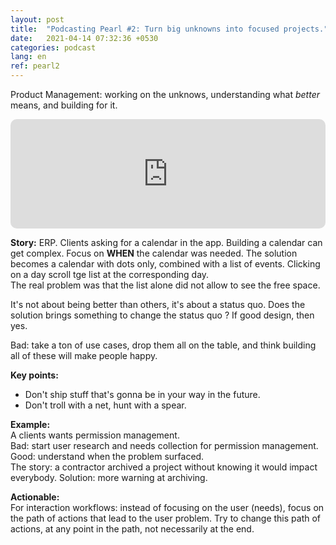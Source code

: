 ```yaml
---
layout: post
title:  "Podcasting Pearl #2: Turn big unknowns into focused projects."
date:   2021-04-14 07:32:36 +0530
categories: podcast
lang: en
ref: pearl2
---
```

Product Management: working on the unknows, understanding what *better* means, and building for it.  
<iframe src="https://embed.podcasts.apple.com/us/podcast/turn-big-unknowns-into-focused-projects/id1482854819?i=1000452819432&amp;itsct=podcast_box_player&amp;itscg=30200&amp;ls=1&amp;theme=light" height="175px" frameborder="0" sandbox="allow-forms allow-popups allow-same-origin allow-scripts allow-top-navigation-by-user-activation" allow="autoplay *; encrypted-media *;" style="width: 100%; max-width: 660px; overflow: hidden; border-radius: 10px; background: transparent;"></iframe>


**Story:**
ERP. Clients asking for a calendar  in the app. Building a calendar can get complex. Focus on **WHEN** the calendar was needed. 
The solution becomes a calendar with dots only, combined with a list of events. Clicking on a day scroll  tge list at the corresponding day.   
The real problem was that the list alone did not allow to see the free space. 

It's not about being better than others, it's about a status quo. Does the solution 
brings something to change the status quo ? If good design, then yes.

Bad: take a ton of use cases, drop them all on the table, and think building all of these will make people happy.  

**Key points:**  
- Don't ship stuff that's gonna be in your way in the future.
- Don't troll with a net, hunt with a spear.

**Example:**  
A clients wants permission management.    
Bad: start user research and needs collection for permission management.  
Good: understand when the problem surfaced.  
The story: a contractor archived a project without knowing it would impact everybody. Solution: more warning at archiving.

**Actionable:**  
For interaction workflows: instead of focusing on the user (needs), focus on the path  of actions that lead to the user problem. 
Try to change this path of actions, at any point in the path, not necessarily at the end.  
